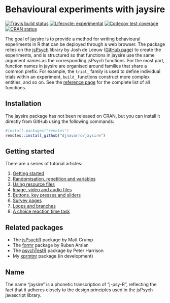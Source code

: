 
<!-- README.md is generated from README.Rmd. Please edit that file -->

# Behavioural experiments with jaysire

<!-- badges: start -->

[![Travis build
status](https://travis-ci.org/djnavarro/jaysire.svg?branch=master)](https://travis-ci.org/djnavarro/jaysire)
[![Lifecycle:
experimental](https://img.shields.io/badge/lifecycle-experimental-orange.svg)](https://www.tidyverse.org/lifecycle/#experimental)
[![Codecov test
coverage](https://codecov.io/gh/djnavarro/jaysire/branch/master/graph/badge.svg)](https://codecov.io/gh/djnavarro/jaysire?branch=master)
[![CRAN
status](https://www.r-pkg.org/badges/version/jaysire)](https://cran.r-project.org/package=jaysire)
<!-- badges: end -->

The goal of jaysire is to provide a method for writing behavioural
experiments in R that can be deployed through a web browser. The package
relies on the [jsPsych](https://www.jspsych.org) library by Josh de
Leeuw ([GitHub page](https://github.com/jspsych/jsPsych/)) to create the
experiments, and is structured so that functions in jaysire use the same
argument names as the corresponding jsPsych functions. For the most
part, function names in jaysire are organised around families that share
a common prefix. For example, the `trial_` family is used to define
individual trials within an experiment, `build_` functions construct
more complex entities, and so on. See the [reference
page](https://djnavarro.github.io/jaysire/reference/) for the complete
list of all
functions.

<!-- - The `trial_` functions are used to define individual trials in the experiment -->

<!-- - The `build_` functions are used to construct more complex entities: there are build functions for timelines, experiments and resource file lists. -->

<!-- - The `insert_` functions are used to tell jsPsych to "insert" the input into the experiment as a particular kind of entity: a reference to a resource file, a reference to a timeline variable, a data property or as raw javascript. -->

<!-- - The `add_` and `display_` functions are used to modify how a timeline executes: by defining a timeline variable, adding parameters, executing in a loop, or executing if a condition holds -->

<!-- - The `question_` family is used when constructing surveys -->

<!-- - The `respond_` family is used when a key press response is needed -->

<!-- - The `fn_` family is used to specify javascript functions used in the experiment -->

## Installation

The jaysire package has not been released on CRAN, but you can install
it directly from GitHub using the following commands:

``` r
#install.packages("remotes")
remotes::install_github("djnavarro/jaysire")
```

## Getting started

There are a series of tutorial articles:

1.  [Getting
    started](https://djnavarro.github.io/jaysire/articles/jaysire01.html)
2.  [Randomisation, repetition and
    variables](https://djnavarro.github.io/jaysire/articles/jaysire02.html)
3.  [Using resource
    files](https://djnavarro.github.io/jaysire/articles/jaysire03.html)
4.  [Image, video and audio
    files](https://djnavarro.github.io/jaysire/articles/jaysire04.html)
5.  [Buttons, key presses and
    sliders](https://djnavarro.github.io/jaysire/articles/jaysire05.html)
6.  [Survey
    pages](https://djnavarro.github.io/jaysire/articles/jaysire06.html)
7.  [Loops and
    branches](https://djnavarro.github.io/jaysire/articles/jaysire07.html)
8.  [A choice reaction time
    task](https://djnavarro.github.io/jaysire/articles/jaysire08.html)

## Related packages

  - The [jsPsychR](https://github.com/CrumpLab/jspsychr) package by Matt
    Crump
  - The [formr](https://github.com/rubenarslan/formr) package by Ruben
    Arslan
  - The [psychTestR](https://pmcharrison.github.io/psychTestR/) package
    by Peter Harrison
  - My [xprmtnr](https://github.com/djnavarro/xprmntr) package (in
    development)

## Name

The name “jaysire” is a phonetic transcription of “j-psy-R”, reflecting
the fact that it adheres closely to the design principles used in the
jsPsych javascript library.

